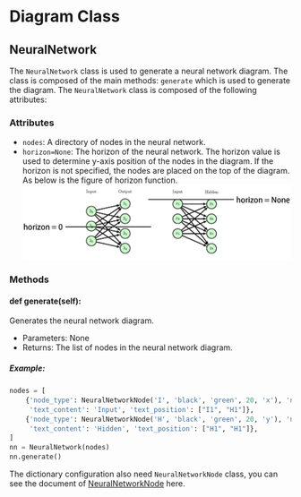 # Diagram Class

## NeuralNetwork

The `NeuralNetwork` class is used to generate a neural network diagram. The class is composed of the main methods: `generate` which is used to generate the diagram. The `NeuralNetwork` class is composed of the following attributes:

### Attributes
- `nodes`:  A directory of nodes in the neural network. 
- `horizon=None`: The horizon of the neural network. The horizon value is used to determine y-axis position of the nodes in the diagram. If the horizon is not specified, the nodes are placed on the top of the diagram. As below is the figure of horizon function.
![horizon](../fig/horizon_comparation.png)
### Methods
#### def generate(self):

Generates the neural network diagram. 
- Parameters: None
- Returns: The list of nodes in the neural network diagram.

##### Example:
```python
nodes = [
    {'node_type': NeuralNetworkNode('I', 'black', 'green', 20, 'x'), 'number': 3,
     'text_content': 'Input', 'text_position': ["I1", "H1"]},
    {'node_type': NeuralNetworkNode('H', 'black', 'green', 20, 'y'), 'number': 4,
     'text_content': 'Hidden', 'text_position': ["H1", "H1"]},
]
nn = NeuralNetwork(nodes)
nn.generate()
```
The dictionary configuration also need `NeuralNetworkNode` class, you can see the document of  [NeuralNetworkNode](NeuralNetworkNode.md) here.